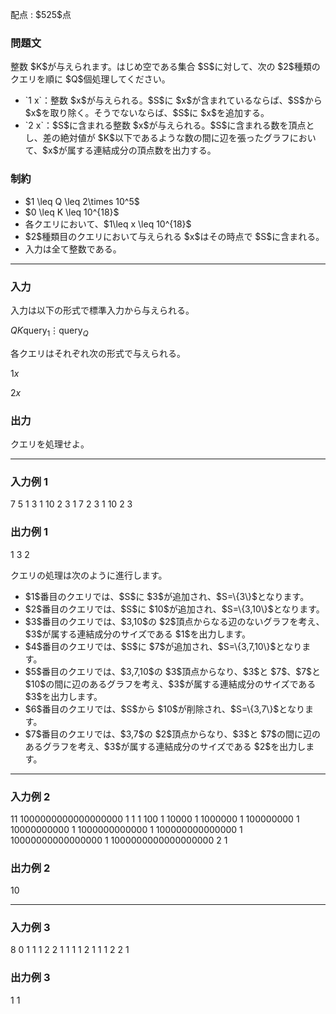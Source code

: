 
<div>

<span>

<span>

<p>
配点 : $525$点
</p>

<div>

<section>

### **問題文**

<p>
整数 $K$が与えられます。はじめ空である集合 $S$に対して、次の $2$種類のクエリを順に $Q$個処理してください。
</p>

<ul>

<li>
`1 x`：整数 $x$が与えられる。$S$に $x$が含まれているならば、$S$から $x$を取り除く。そうでないならば、$S$に $x$を追加する。
</li>

<li>
`2 x`：$S$に含まれる整数 $x$が与えられる。$S$に含まれる数を頂点とし、差の絶対値が $K$以下であるような数の間に辺を張ったグラフにおいて、$x$が属する連結成分の頂点数を出力する。
</li>

</ul>

</section>

</div>

<div>

<section>

### **制約**

<ul>

<li>
$1 \leq Q \leq 2\times 10^5$
</li>

<li>
$0 \leq K \leq 10^{18}$
</li>

<li>
各クエリにおいて、$1\leq x \leq 10^{18}$
</li>

<li>
$2$種類目のクエリにおいて与えられる $x$はその時点で $S$に含まれる。
</li>

<li>
入力は全て整数である。
</li>

</ul>

</section>

</div>

---

<div>

<div>

<section>

### **入力**

<p>
入力は以下の形式で標準入力から与えられる。
</p>

<div>

$Q$$K$$\mathrm{query}_1$$\vdots$$\mathrm{query}_Q$
</div>

<p>
各クエリはそれぞれ次の形式で与えられる。
</p>

<div>

$1$$x$
</div>

<div>

$2$$x$
</div>

</section>

</div>

<div>

<section>

### **出力**

<p>
クエリを処理せよ。
</p>

</section>

</div>

</div>

---

<div>

<section>

### **入力例 1**

<div>

7 5
1 3
1 10
2 3
1 7
2 3
1 10
2 3

</div>

</section>

</div>

<div>

<section>

### **出力例 1**

<div>

1
3
2

</div>

<p>
クエリの処理は次のように進行します。
</p>

<ul>

<li>
$1$番目のクエリでは、$S$に $3$が追加され、$S=\{3\}$となります。
</li>

<li>
$2$番目のクエリでは、$S$に $10$が追加され、$S=\{3,10\}$となります。
</li>

<li>
$3$番目のクエリでは、$3,10$の $2$頂点からなる辺のないグラフを考え、$3$が属する連結成分のサイズである $1$を出力します。
</li>

<li>
$4$番目のクエリでは、$S$に $7$が追加され、$S=\{3,7,10\}$となります。
</li>

<li>
$5$番目のクエリでは、$3,7,10$の $3$頂点からなり、$3$と $7$、$7$と $10$の間に辺のあるグラフを考え、$3$が属する連結成分のサイズである $3$を出力します。
</li>

<li>
$6$番目のクエリでは、$S$から $10$が削除され、$S=\{3,7\}$となります。
</li>

<li>
$7$番目のクエリでは、$3,7$の $2$頂点からなり、$3$と $7$の間に辺のあるグラフを考え、$3$が属する連結成分のサイズである $2$を出力します。
</li>

</ul>

</section>

</div>

---

<div>

<section>

### **入力例 2**

<div>

11 1000000000000000000
1 1
1 100
1 10000
1 1000000
1 100000000
1 10000000000
1 1000000000000
1 100000000000000
1 10000000000000000
1 1000000000000000000
2 1

</div>

</section>

</div>

<div>

<section>

### **出力例 2**

<div>

10

</div>

</section>

</div>

---

<div>

<section>

### **入力例 3**

<div>

8 0
1 1
1 2
2 1
1 1
1 2
1 1
1 2
2 1

</div>

</section>

</div>

<div>

<section>

### **出力例 3**

<div>

1
1

</div>

</section>

</div>

</span>

</span>

</div>
